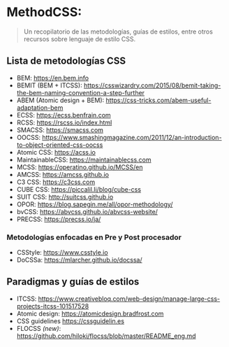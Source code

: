 # MethodCSS:

> Un recopilatorio de las metodologías, guías de estilos, entre otros recursos sobre lenguaje de estilo CSS.

## Lista de metodologías CSS

- BEM: <https://en.bem.info>
- BEMIT (BEM + ITCSS): <https://csswizardry.com/2015/08/bemit-taking-the-bem-naming-convention-a-step-further>
- ABEM (Atomic design + BEM): <https://css-tricks.com/abem-useful-adaptation-bem>
- ECSS: <https://ecss.benfrain.com>
- RCSS: <https://rscss.io/index.html>
- SMACSS: <https://smacss.com>
- OOCSS: <https://www.smashingmagazine.com/2011/12/an-introduction-to-object-oriented-css-oocss>
- Atomic CSS: <https://acss.io>
- MaintainableCSS: <https://maintainablecss.com>
- MCSS: <https://operatino.github.io/MCSS/en>
- AMCSS: <https://amcss.github.io>
- C3 CSS: <https://c3css.com>
- CUBE CSS: <https://piccalil.li/blog/cube-css>
- SUIT CSS: <http://suitcss.github.io>
- OPOR: <https://blog.sapegin.me/all/opor-methodology/>
- bvCSS: <https://abvcss.github.io/abvcss-website/>
- PRECSS: <https://precss.io/ja/>

### Metodologías enfocadas en Pre y Post procesador

- CSStyle: <https://www.csstyle.io>
- DoCSSa: <https://mlarcher.github.io/docssa/>

## Paradigmas y guías de estilos

- ITCSS: <https://www.creativebloq.com/web-design/manage-large-css-projects-itcss-101517528>
- Atomic design: <https://atomicdesign.bradfrost.com>
- CSS guidelines <https://cssguidelin.es>
- FLOCSS *(new)*: <https://github.com/hiloki/flocss/blob/master/README_eng.md>

